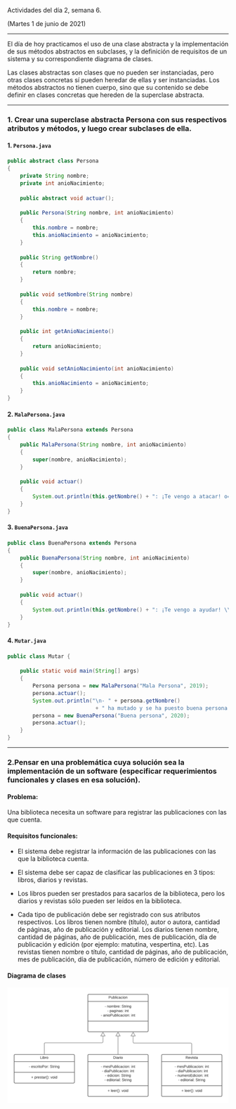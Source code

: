 Actividades del día 2, semana 6.

(Martes 1 de junio de 2021)

---

El día de hoy practicamos el uso de una clase abstracta y la implementación de sus métodos abstractos en subclases, y la definición de requisitos de un sistema y su correspondiente diagrama de clases.

Las clases abstractas son clases que no pueden ser instanciadas, pero otras clases concretas sí pueden heredar de ellas y ser instanciadas. Los métodos abstractos no tienen cuerpo, sino que su contenido se debe definir en clases concretas que hereden de la superclase abstracta.

---

### 1. Crear una superclase abstracta Persona con sus respectivos atributos y métodos, y luego crear subclases de ella.

#### 1. `Persona.java`
```Java
public abstract class Persona
{
	private String nombre;
	private int anioNacimiento;
	
	public abstract void actuar();
	
	public Persona(String nombre, int anioNacimiento)
	{
		this.nombre = nombre;
		this.anioNacimiento = anioNacimiento;
	}

	public String getNombre()
	{
		return nombre;
	}

	public void setNombre(String nombre)
	{
		this.nombre = nombre;
	}

	public int getAnioNacimiento()
	{
		return anioNacimiento;
	}

	public void setAnioNacimiento(int anioNacimiento)
	{
		this.anioNacimiento = anioNacimiento;
	}
}
```

#### 2. `MalaPersona.java`

```Java
public class MalaPersona extends Persona
{
	public MalaPersona(String nombre, int anioNacimiento)
	{
		super(nombre, anioNacimiento);
	}
	
	public void actuar()
	{
		System.out.println(this.getNombre() + ": ¡Te vengo a atacar! o=(¬_¬ o)");
	}
}
```

#### 3. `BuenaPersona.java`

```Java
public class BuenaPersona extends Persona
{
	public BuenaPersona(String nombre, int anioNacimiento)
	{
		super(nombre, anioNacimiento);
	}
	
	public void actuar()
	{
		System.out.println(this.getNombre() + ": ¡Te vengo a ayudar! \\(^_^)/");
	}
}
```

#### 4. `Mutar.java`

```Java
public class Mutar {

	public static void main(String[] args)
	{
		Persona persona = new MalaPersona("Mala Persona", 2019);
		persona.actuar();
		System.out.println("\n- " + persona.getNombre()
							+ " ha mutado y se ha puesto buena persona. - \n");
		persona = new BuenaPersona("Buena persona", 2020);
		persona.actuar();
	}	
}
```


---

### 2.Pensar en una problemática cuya solución sea la implementación de un software (especificar requerimientos funcionales y clases en esa solución).

#### Problema:

 Una biblioteca necesita un software para registrar las publicaciones con las que cuenta.

#### Requisitos funcionales:

- El sistema debe registrar la información de las publicaciones con las que la biblioteca cuenta.

- El sistema debe ser capaz de clasificar las publicaciones en 3 tipos: libros, diarios y revistas.

- Los libros pueden ser prestados para sacarlos de la biblioteca, pero los diarios y revistas sólo pueden ser leídos en la biblioteca.

- Cada tipo de publicación debe ser registrado con sus atributos respectivos. Los libros tienen nombre (título), autor o autora, cantidad de páginas, año de publicación y editorial. Los diarios tienen nombre, cantidad de páginas, año de publicación, mes de publicación, día de publicación y edición (por ejemplo: matutina, vespertina, etc). Las revistas tienen nombre o título, cantidad de páginas, año de publicación, mes de publicación, día de publicación, número de edición y editorial.

#### Diagrama de clases

![biblioteca/td2021_06_01.biblioteca.png](biblioteca/td2021_06_01.biblioteca.png)
